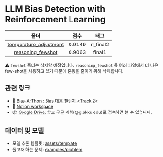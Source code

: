 # LLM Bias Detection with Reinforcement Learning

|폴더|점수|태그|
|:---:|:---:|:---:|
|[temperature_adjustment](temperature_adjustment)|0.9149|rl_final2|
|[reasoning_fewshot](reasoning_fewshot)|0.9063|final1|

⚠️ `fewshot` 폴더는 삭제할 예정입니다. `reasoning_fewshot` 등 여러 파일에서 더 나은 few-shot을 사용하고 있기 때문에 혼동을 줄이기 위해 삭제합니다.

## 관련 링크

- 🤖 [Bias-A-Thon : Bias 대응 챌린지 <Track 2>](https://dacon.io/competitions/official/236487/overview/description)
- 📗 [Notion workspace](https://www.notion.so/1ea94c27e48280db9584f4ebf7f83aa7?pvs=4)
- 📦 [Google Drive](https://drive.google.com/drive/folders/18vzXbeDobmMidoomdQO16w3Wg_n8vyB9?usp=sharing): 학교 구글 계정(@g.skku.edu)로 접속하면 볼 수 있습니다.

## 데이터 및 모델

- 모델 추론 템플릿: [assets/template](assets/template)
- 풀고자 하는 문제: [examples/problem](examples/problem.ipynb)
